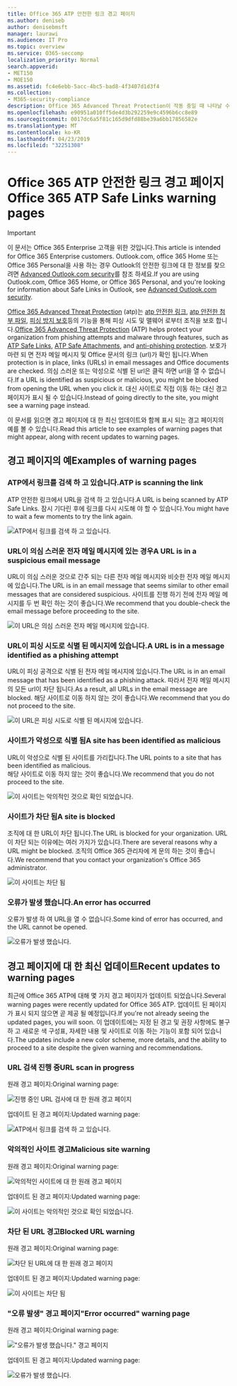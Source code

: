 ```yaml
---
title: Office 365 ATP 안전한 링크 경고 페이지
ms.author: deniseb
author: denisebmsft
manager: laurawi
ms.audience: IT Pro
ms.topic: overview
ms.service: O365-seccomp
localization_priority: Normal
search.appverid:
- MET150
- MOE150
ms.assetid: fc4e6ebb-5acc-4bc5-bad8-4f3407d1d3f4
ms.collection:
- M365-security-compliance
description: Office 365 Advanced Threat Protection이 작동 중일 때 나타날 수 있는 경고 페이지에 대 한 개요를 가져옵니다.
ms.openlocfilehash: e90951a010ff5de4d3b292259e9c4596b6cc8e89
ms.sourcegitcommit: 0017dc6a5f81c165d9dfd88be39a6bb17856582e
ms.translationtype: MT
ms.contentlocale: ko-KR
ms.lasthandoff: 04/23/2019
ms.locfileid: "32251308"
---
```

# <a name="office-365-atp-safe-links-warning-pages"></a><span data-ttu-id="8bd7d-103">Office 365 ATP 안전한 링크 경고 페이지</span><span class="sxs-lookup"><span data-stu-id="8bd7d-103">Office 365 ATP Safe Links warning pages</span></span>

> [!IMPORTANT]
> <span data-ttu-id="8bd7d-104">이 문서는 Office 365 Enterprise 고객을 위한 것입니다.</span><span class="sxs-lookup"><span data-stu-id="8bd7d-104">This article is intended for Office 365 Enterprise customers.</span></span> <span data-ttu-id="8bd7d-105">Outlook.com, office 365 Home 또는 Office 365 Personal을 사용 하는 경우 Outlook의 안전한 링크에 대 한 정보를 찾으려면 [Advanced Outlook.com security](https://support.office.com/article/advanced-outlook-com-security-for-office-365-subscribers-882d2243-eab9-4545-a58a-b36fee4a46e2)를 참조 하세요.</span><span class="sxs-lookup"><span data-stu-id="8bd7d-105">If you are using Outlook.com, Office 365 Home, or Office 365 Personal, and you're looking for information about Safe Links in Outlook, see [Advanced Outlook.com security](https://support.office.com/article/advanced-outlook-com-security-for-office-365-subscribers-882d2243-eab9-4545-a58a-b36fee4a46e2).</span></span>

<span data-ttu-id="8bd7d-106">[Office 365 Advanced Threat Protection](office-365-atp.md) (atp)는 [atp 안전한 링크](atp-safe-links.md), [atp 안전한 첨부 파일](atp-safe-attachments.md), [피싱 방지 보호](anti-phishing-protection.md)등의 기능을 통해 피싱 시도 및 맬웨어 로부터 조직을 보호 합니다.</span><span class="sxs-lookup"><span data-stu-id="8bd7d-106">[Office 365 Advanced Threat Protection](office-365-atp.md) (ATP) helps protect your organization from phishing attempts and malware through features, such as [ATP Safe Links](atp-safe-links.md), [ATP Safe Attachments](atp-safe-attachments.md), and [anti-phishing protection](anti-phishing-protection.md).</span></span> <span data-ttu-id="8bd7d-107">보호가 마련 되 면 전자 메일 메시지 및 Office 문서의 링크 (url)가 확인 됩니다.</span><span class="sxs-lookup"><span data-stu-id="8bd7d-107">When protection is in place, links (URLs) in email messages and Office documents are checked.</span></span> <span data-ttu-id="8bd7d-108">의심 스러운 또는 악성으로 식별 된 url은 클릭 하면 url을 열 수 없습니다.</span><span class="sxs-lookup"><span data-stu-id="8bd7d-108">If a URL is identified as suspicious or malicious, you might be blocked from opening the URL when you click it.</span></span> <span data-ttu-id="8bd7d-109">대신 사이트로 직접 이동 하는 대신 경고 페이지가 표시 될 수 있습니다.</span><span class="sxs-lookup"><span data-stu-id="8bd7d-109">Instead of going directly to the site, you might see a warning page instead.</span></span> 
  
<span data-ttu-id="8bd7d-110">이 문서를 읽으면 경고 페이지에 대 한 최신 업데이트와 함께 표시 되는 경고 페이지의 예를 볼 수 있습니다.</span><span class="sxs-lookup"><span data-stu-id="8bd7d-110">Read this article to see examples of warning pages that might appear, along with recent updates to warning pages.</span></span>
  
## <a name="examples-of-warning-pages"></a><span data-ttu-id="8bd7d-111">경고 페이지의 예</span><span class="sxs-lookup"><span data-stu-id="8bd7d-111">Examples of warning pages</span></span>

### <a name="atp-is-scanning-the-link"></a><span data-ttu-id="8bd7d-112">ATP에서 링크를 검색 하 고 있습니다.</span><span class="sxs-lookup"><span data-stu-id="8bd7d-112">ATP is scanning the link</span></span>

<span data-ttu-id="8bd7d-113">ATP 안전한 링크에서 URL을 검색 하 고 있습니다.</span><span class="sxs-lookup"><span data-stu-id="8bd7d-113">A URL is being scanned by ATP Safe Links.</span></span> <span data-ttu-id="8bd7d-114">잠시 기다린 후에 링크를 다시 시도해 야 할 수 있습니다.</span><span class="sxs-lookup"><span data-stu-id="8bd7d-114">You might have to wait a few moments to try the link again.</span></span>

![ATP에서 링크를 검색 하 고 있습니다.](media/ee8dd5ed-6b91-4248-b054-12b719e8d0ed.png)

### <a name="a-url-is-in-a-suspicious-email-message"></a><span data-ttu-id="8bd7d-116">URL이 의심 스러운 전자 메일 메시지에 있는 경우</span><span class="sxs-lookup"><span data-stu-id="8bd7d-116">A URL is in a suspicious email message</span></span>

<span data-ttu-id="8bd7d-117">URL이 의심 스러운 것으로 간주 되는 다른 전자 메일 메시지와 비슷한 전자 메일 메시지에 있습니다.</span><span class="sxs-lookup"><span data-stu-id="8bd7d-117">The URL is in an email message that seems similar to other email messages that are considered suspicious.</span></span> <span data-ttu-id="8bd7d-118">사이트를 진행 하기 전에 전자 메일 메시지를 두 번 확인 하는 것이 좋습니다.</span><span class="sxs-lookup"><span data-stu-id="8bd7d-118">We recommend that you double-check the email message before proceeding to the site.</span></span>

![이 URL은 의심 스러운 전자 메일 메시지에 있습니다.](media/33f57923-23e3-4b0f-838b-6ad589ba897b.png)

### <a name="a-url-is-in-a-message-identified-as-a-phishing-attempt"></a><span data-ttu-id="8bd7d-120">URL이 피싱 시도로 식별 된 메시지에 있습니다.</span><span class="sxs-lookup"><span data-stu-id="8bd7d-120">A URL is in a message identified as a phishing attempt</span></span>

<span data-ttu-id="8bd7d-121">URL이 피싱 공격으로 식별 된 전자 메일 메시지에 있습니다.</span><span class="sxs-lookup"><span data-stu-id="8bd7d-121">The URL is in an email message that has been identified as a phishing attack.</span></span> <span data-ttu-id="8bd7d-122">따라서 전자 메일 메시지의 모든 url이 차단 됩니다.</span><span class="sxs-lookup"><span data-stu-id="8bd7d-122">As a result, all URLs in the email message are blocked.</span></span> <span data-ttu-id="8bd7d-123">해당 사이트로 이동 하지 않는 것이 좋습니다.</span><span class="sxs-lookup"><span data-stu-id="8bd7d-123">We recommend that you do not proceed to the site.</span></span>

![이 URL은 피싱 시도로 식별 된 메시지에 있습니다.](media/6e544a28-0604-4821-aba6-d5a57bb917e5.png)

### <a name="a-site-has-been-identified-as-malicious"></a><span data-ttu-id="8bd7d-125">사이트가 악성으로 식별 됨</span><span class="sxs-lookup"><span data-stu-id="8bd7d-125">A site has been identified as malicious</span></span>

<span data-ttu-id="8bd7d-126">URL이 악성으로 식별 된 사이트를 가리킵니다.</span><span class="sxs-lookup"><span data-stu-id="8bd7d-126">The URL points to a site that has been identified as malicious.</span></span>  <br/> <span data-ttu-id="8bd7d-127">해당 사이트로 이동 하지 않는 것이 좋습니다.</span><span class="sxs-lookup"><span data-stu-id="8bd7d-127">We recommend that you do not proceed to the site.</span></span>

![이 사이트는 악의적인 것으로 확인 되었습니다.](media/058883c8-23f0-4672-9c1c-66b084796177.png)

### <a name="a-site-is-blocked"></a><span data-ttu-id="8bd7d-129">사이트가 차단 됨</span><span class="sxs-lookup"><span data-stu-id="8bd7d-129">A site is blocked</span></span>

<span data-ttu-id="8bd7d-130">조직에 대 한 URL이 차단 됩니다.</span><span class="sxs-lookup"><span data-stu-id="8bd7d-130">The URL is blocked for your organization.</span></span> <span data-ttu-id="8bd7d-131">URL이 차단 되는 이유에는 여러 가지가 있습니다.</span><span class="sxs-lookup"><span data-stu-id="8bd7d-131">There are several reasons why a URL might be blocked.</span></span> <span data-ttu-id="8bd7d-132">조직의 Office 365 관리자에 게 문의 하는 것이 좋습니다.</span><span class="sxs-lookup"><span data-stu-id="8bd7d-132">We recommend that you contact your organization's Office 365 administrator.</span></span>

![이 사이트는 차단 됨](media/6b4bda2d-a1e6-419e-8b10-588e83c3af3f.png)

### <a name="an-error-has-occurred"></a><span data-ttu-id="8bd7d-134">오류가 발생 했습니다.</span><span class="sxs-lookup"><span data-stu-id="8bd7d-134">An error has occurred</span></span>

<span data-ttu-id="8bd7d-135">오류가 발생 하 여 URL을 열 수 없습니다.</span><span class="sxs-lookup"><span data-stu-id="8bd7d-135">Some kind of error has occurred, and the URL cannot be opened.</span></span>

![오류가 발생 했습니다.](media/2f7465a4-1cf4-4c1c-b7d4-3c07e4b795b4.png)

## <a name="recent-updates-to-warning-pages"></a><span data-ttu-id="8bd7d-137">경고 페이지에 대 한 최신 업데이트</span><span class="sxs-lookup"><span data-stu-id="8bd7d-137">Recent updates to warning pages</span></span>

<span data-ttu-id="8bd7d-138">최근에 Office 365 ATP에 대해 몇 가지 경고 페이지가 업데이트 되었습니다.</span><span class="sxs-lookup"><span data-stu-id="8bd7d-138">Several warning pages were recently updated for Office 365 ATP.</span></span> <span data-ttu-id="8bd7d-139">업데이트 된 페이지가 표시 되지 않으면 곧 제공 될 예정입니다.</span><span class="sxs-lookup"><span data-stu-id="8bd7d-139">If you're not already seeing the updated pages, you will soon.</span></span> <span data-ttu-id="8bd7d-140">이 업데이트에는 지정 된 경고 및 권장 사항에도 불구 하 고 새로운 색 구성표, 자세한 내용 및 사이트로 이동 하는 기능이 포함 되어 있습니다.</span><span class="sxs-lookup"><span data-stu-id="8bd7d-140">The updates include a new color scheme, more details, and the ability to proceed to a site despite the given warning and recommendations.</span></span>

### <a name="url-scan-in-progress"></a><span data-ttu-id="8bd7d-141">URL 검색 진행 중</span><span class="sxs-lookup"><span data-stu-id="8bd7d-141">URL scan in progress</span></span>

<span data-ttu-id="8bd7d-142">원래 경고 페이지:</span><span class="sxs-lookup"><span data-stu-id="8bd7d-142">Original warning page:</span></span>

![진행 중인 URL 검사에 대 한 원래 경고 페이지](media/04368763-763f-43d6-94a4-a48291d36893.png)

<span data-ttu-id="8bd7d-144">업데이트 된 경고 페이지:</span><span class="sxs-lookup"><span data-stu-id="8bd7d-144">Updated warning page:</span></span>

![ATP에서 링크를 검색 하 고 있습니다.](media/ee8dd5ed-6b91-4248-b054-12b719e8d0ed.png)

### <a name="malicious-site-warning"></a><span data-ttu-id="8bd7d-146">악의적인 사이트 경고</span><span class="sxs-lookup"><span data-stu-id="8bd7d-146">Malicious site warning</span></span>

<span data-ttu-id="8bd7d-147">원래 경고 페이지:</span><span class="sxs-lookup"><span data-stu-id="8bd7d-147">Original warning page:</span></span>

![악의적인 사이트에 대 한 원래 경고 페이지](media/b9efda09-6dd8-46ef-82cb-56e4d538b8f5.png)

<span data-ttu-id="8bd7d-149">업데이트 된 경고 페이지:</span><span class="sxs-lookup"><span data-stu-id="8bd7d-149">Updated warning page:</span></span>

![이 사이트는 악의적인 것으로 확인 되었습니다.](media/058883c8-23f0-4672-9c1c-66b084796177.png)

### <a name="blocked-url-warning"></a><span data-ttu-id="8bd7d-151">차단 된 URL 경고</span><span class="sxs-lookup"><span data-stu-id="8bd7d-151">Blocked URL warning</span></span>

<span data-ttu-id="8bd7d-152">원래 경고 페이지:</span><span class="sxs-lookup"><span data-stu-id="8bd7d-152">Original warning page:</span></span>

![차단 된 URL에 대 한 원래 경고 페이지](media/3d6ba028-30bf-45fc-958e-d3aad3defc83.png)

<span data-ttu-id="8bd7d-154">업데이트 된 경고 페이지:</span><span class="sxs-lookup"><span data-stu-id="8bd7d-154">Updated warning page:</span></span>

![이 사이트는 차단 됨](media/6b4bda2d-a1e6-419e-8b10-588e83c3af3f.png)

### <a name="error-occurred-warning-page"></a><span data-ttu-id="8bd7d-156">"오류 발생" 경고 페이지</span><span class="sxs-lookup"><span data-stu-id="8bd7d-156">"Error occurred" warning page</span></span>

<span data-ttu-id="8bd7d-157">원래 경고 페이지:</span><span class="sxs-lookup"><span data-stu-id="8bd7d-157">Original warning page:</span></span>

!["오류가 발생 했습니다." 경고 페이지](media/9aaa4383-2f23-48be-bdaa-8efbcb2acc70.png)

<span data-ttu-id="8bd7d-159">업데이트 된 경고 페이지:</span><span class="sxs-lookup"><span data-stu-id="8bd7d-159">Updated warning page:</span></span>

![오류가 발생 했습니다.](media/2f7465a4-1cf4-4c1c-b7d4-3c07e4b795b4.png)
   
